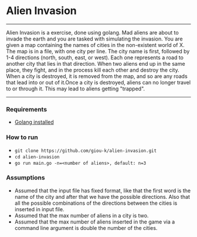 # Alien Invasion

----
Alien Invasion is a exercise, done using golang. Mad aliens are about to invade the earth and you are tasked with 
simulating the invasion. 
                                                 You are given a map containing the names of cities in the non-existent
                                                  world of X. The map is in a file, with one city per line. The city
                                                   name is first, followed by 1-4 directions (north, south, east, or 
                                                   west). Each one represents a road to another city that lies in that
                                                    direction. 
When two aliens end up in the same place, they fight, and in the process kill each other and destroy the city. When a
 city is destroyed, it is removed from the map, and so are any roads that lead into or out of it.Once a city is 
 destroyed, aliens can no longer travel to or through it. This may lead to aliens getting "trapped". 

----

### Requirements
* [Golang installed](https://golang.org/doc/install)

### How to run
* `git clone https://github.com/giou-k/alien-invasion.git`
* `cd alien-invasion`
* `go run main.go -n=<number of aliens>, default: n=3`

### Assumptions
* Assumed that the input file has fixed format, like that the first word is the name of the city and after that we have
 the possible directions. Also that all the possible combinations of the directions between the cities is inserted in 
 input file.
 * Assumed that the max number of aliens in a city is two.
 * Assumed that the max number of aliens inserted in the game via a command line argument is double the number of the
  cities.
